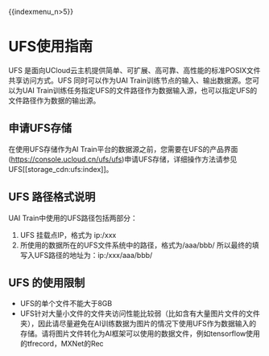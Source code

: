 {{indexmenu_n>5}}

# UFS使用指南
UFS 是面向UCloud云主机提供简单、可扩展、高可靠、高性能的标准POSIX文件共享访问方式。UFS 同时可以作为UAI Train训练节点的输入、输出数据源。您可以为UAI Train训练任务指定UFS的文件路径作为数据输入源，也可以指定UFS的文件路径作为数据的输出源。

## 申请UFS存储
在使用UFS存储作为AI Train平台的数据源之前，您需要在UFS的产品界面(https://console.ucloud.cn/ufs/ufs)申请UFS存储，详细操作方法请参见UFS[[storage_cdn:ufs:index]]。

## UFS 路径格式说明
UAI Train中使用的UFS路径包括两部分：

1. UFS 挂载点IP，格式为 ip:/xxx
2. 所使用的数据所在的UFS文件系统中的路径，格式为/aaa/bbb/
   所以最终的填写入UFS路径的地址为：ip:/xxx/aaa/bbb/

## UFS 的使用限制

  * UFS的单个文件不能大于8GB
  * UFS针对大量小文件的文件夹访问性能比较弱（比如含有大量图片文件的文件夹），因此请尽量避免在AI训练数据为图片的情况下使用UFS作为数据输入的存储。请将图片文件转化为AI框架可以使用的数据文件，例如tensorflow使用的tfrecord，MXNet的Rec

